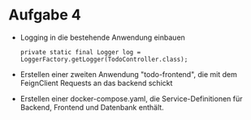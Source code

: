 # Aufgabe 4

- Logging in die bestehende Anwendung einbauen 
    ```
    private static final Logger log = LoggerFactory.getLogger(TodoController.class);
    ```
- Erstellen einer zweiten Anwendung "todo-frontend", die mit dem FeignClient Requests an das backend schickt

- Erstellen einer docker-compose.yaml, die Service-Definitionen für Backend, Frontend und Datenbank enthält.